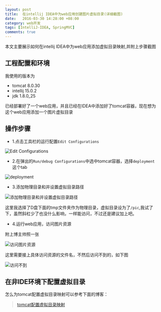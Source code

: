 ```yaml
---
layout: post
title:  在intellij IDEA中为web应用创建图片虚拟目录(详细截图)
date:   2016-03-30 14:28:00 +08:00
category: web开发
tags: [IntelliJ-IDEA, SpringMVC]
comments: true
---
```


本文主要展示如何在intellij IDEA中为web应用添加虚拟目录映射,并附上步骤截图

<!-- more -->

## 工程配置和环境

我使用的版本为

- tomcat 8.0.30
- intellij 15.0.2
- jdk 1.8.0_25

已经部署好了一个web应用，并且已经在IDEA中添加好了tomcat容器，现在想为这个web应用添加一个图片虚拟目录


## 操作步骤

- 1.点击工具栏的运行配置`Edit Configurations`

![Edit Configurations](http://blog.qiniu.brianway.site/IDEA_web-%E5%88%9B%E5%BB%BA%E8%99%9A%E6%8B%9F%E7%9B%AE%E5%BD%9501.png)


- 2.在弹出的`Run/debug Configurations`中选中tomcat容器，选择`deployment`这个tab

![deployment](http://blog.qiniu.brianway.site/IDEA_web-%E5%88%9B%E5%BB%BA%E8%99%9A%E6%8B%9F%E7%9B%AE%E5%BD%9502.png)

- 3.添加物理目录和并设置虚拟目录路径

![添加物理目录和并设置虚拟目录路径](http://blog.qiniu.brianway.site/IDEA_web-%E5%88%9B%E5%BB%BA%E8%99%9A%E6%8B%9F%E7%9B%AE%E5%BD%9503.png)

这里我选择了D盘下面的tmp文件夹作为物理目录，虚拟目录设为了`/pic`,我试了下，虽然斜杠少了也没什么影响，一样能访问，不过还是建议加上吧。

- 4.运行web应用，访问图片资源

附上博主帅照一张

![访问图片资源](http://blog.qiniu.brianway.site/IDEA_web-%E5%88%9B%E5%BB%BA%E8%99%9A%E6%8B%9F%E7%9B%AE%E5%BD%9504.png)


这里需要接上具体访问资源的文件名，不然后访问不到的，如下图

![访问不到](http://blog.qiniu.brianway.site/IDEA_web-%E5%88%9B%E5%BB%BA%E8%99%9A%E6%8B%9F%E7%9B%AE%E5%BD%9505.png)


## 在非IDE环境下配置虚拟目录

怎么为tomcat配置虚拟目录映射可以参考下面的博客：

> [tomcat配置虚拟目录映射](http://blog.csdn.net/xiazdong/article/details/7215052)
